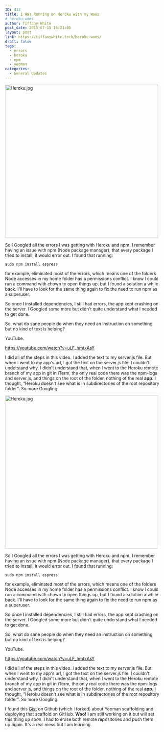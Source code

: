 ```yaml
---
ID: 413
title: I Was Running on Heroku with my Woes
# heroku-woes
author: Tiffany White
post_date: 2015-07-15 16:21:05
layout: post
link: https://tiffanywhite.tech/heroku-woes/
draft: false
tags:
  - errors
  - heroku
  - npm
  - yeoman
categories:
  - General Updates
---
```



<a href="https://helloburgh.me/wp-content/uploads/2015/07/Heroku.jpg"><img class="aligncenter wp-image-412 size-full" src="https://helloburgh.me/wp-content/uploads/2015/07/Heroku.jpg" alt="Heroku.jpg" width="500" height="500" /></a>

So I Googled all the errors I was getting with Heroku and npm. I remember having an issue with npm (Node package manager), that every package I tried to install, it would error out. I found that running:

~~~~
sudo npm install espress
~~~~
for example, eliminated most of the errors, which means one of the folders Node accesses in my home folder has a permissions conflict. I know I could run a command with chown to open things up, but I found a solution a while back. I'll have to look for the same thing again to fix the need to run npm as a superuser.

So once I installed dependencies, I still had errors, the app kept crashing on the server. I Googled some more but didn't quite understand what I needed to get done.

So, what do sane people do when they need an instruction on something but no kind of text is helping?

YouTube.

https://youtube.com/watch?v=uLF_hmtxAsY

I did all of the steps in this video. I added the text to my server.js file. But when I went to my app's url, I got the text on the server.js file. I couldn't understand why. I didn't understand that, when I went to the Heroku remote branch of my app in git in iTerm, the only real code there was the npm-logs and server.js, and things on the root of the folder, nothing of the real **app**. I thought, "Heroku doesn't see what is in subdirectories of the root repository folder". So more Googling.




<a href="https://helloburgh.me/wp-content/uploads/2015/07/Heroku.jpg"><img class="aligncenter wp-image-412 size-full" src="https://helloburgh.me/wp-content/uploads/2015/07/Heroku.jpg" alt="Heroku.jpg" width="500" height="500" /></a>

So I Googled all the errors I was getting with Heroku and npm. I remember having an issue with npm (Node package manager), that every package I tried to install, it would error out. I found that running:

~~~~
sudo npm install espress
~~~~
for example, eliminated most of the errors, which means one of the folders Node accesses in my home folder has a permissions conflict. I know I could run a command with chown to open things up, but I found a solution a while back. I'll have to look for the same thing again to fix the need to run npm as a superuser.

So once I installed dependencies, I still had errors, the app kept crashing on the server. I Googled some more but didn't quite understand what I needed to get done.

So, what do sane people do when they need an instruction on something but no kind of text is helping?

YouTube.

https://youtube.com/watch?v=uLF_hmtxAsY

I did all of the steps in this video. I added the text to my server.js file. But when I went to my app's url, I got the text on the server.js file. I couldn't understand why. I didn't understand that, when I went to the Heroku remote branch of my app in git in iTerm, the only real code there was the npm-logs and server.js, and things on the root of the folder, nothing of the real **app**. I thought, "Heroku doesn't see what is in subdirectories of the root repository folder". So more Googling.





I found this [Gist](https://gist.github.com/twhite96/010c6fcb268c29c554d7) on Github (which I forked) about Yeoman scaffolding and deploying that scaffold on GitHub. **Woo!** I am still working on it but will set this thing up soon. I had to erase both remote repositories and push them up again. It's a real mess but I am learning.